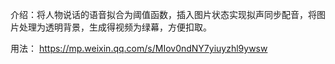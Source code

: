 介绍：将人物说话的语音拟合为阈值函数，插入图片状态实现拟声同步配音，将图片处理为透明背景，生成得视频为绿幕，方便扣取。

用法：
https://mp.weixin.qq.com/s/MIov0ndNY7yiuyzhl9ywsw

